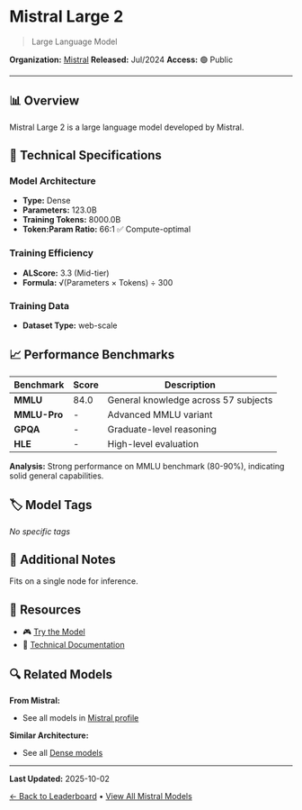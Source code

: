 # Mistral Large 2

> Large Language Model

**Organization:** [Mistral](../../labs/mistral.md)
**Released:** Jul/2024
**Access:** 🟢 Public

---

## 📊 Overview

Mistral Large 2 is a large language model developed by Mistral.

## 🔧 Technical Specifications

### Model Architecture
- **Type:** Dense
- **Parameters:** 123.0B
- **Training Tokens:** 8000.0B
- **Token:Param Ratio:** 66:1 ✅ Compute-optimal

### Training Efficiency
- **ALScore:** 3.3 (Mid-tier)
- **Formula:** √(Parameters × Tokens) ÷ 300

### Training Data
- **Dataset Type:** web-scale

## 📈 Performance Benchmarks

| Benchmark | Score | Description |
|-----------|-------|-------------|
| **MMLU** | 84.0 | General knowledge across 57 subjects |
| **MMLU-Pro** | - | Advanced MMLU variant |
| **GPQA** | - | Graduate-level reasoning |
| **HLE** | - | High-level evaluation |

**Analysis:** Strong performance on MMLU benchmark (80-90%), indicating solid general capabilities.

## 🏷️ Model Tags

_No specific tags_

## 📝 Additional Notes

Fits on a single node for inference.

## 🔗 Resources

- 🎮 [Try the Model](https://huggingface.co/mistralai/Mistral-Large-Instruct-2407)
- 📄 [Technical Documentation](https://mistral.ai/news/mistral-large-2407/)

## 🔍 Related Models

**From Mistral:**
- See all models in [Mistral profile](../../labs/mistral.md)

**Similar Architecture:**
- See all [Dense models](../../architectures/dense.md)

---

**Last Updated:** 2025-10-02

[← Back to Leaderboard](../../README.md) • [View All Mistral Models](../../labs/mistral.md)
